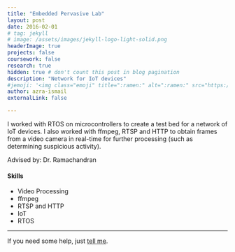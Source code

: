 ```yaml
---
title: "Embedded Pervasive Lab"
layout: post
date: 2016-02-01
# tag: jekyll
# image: /assets/images/jekyll-logo-light-solid.png
headerImage: true
projects: false
coursework: false
research: true
hidden: true # don't count this post in blog pagination
description: "Network for IoT devices"
#jemoji: '<img class="emoji" title=":ramen:" alt=":ramen:" src="https://assets.github.com/images/icons/emoji/unicode/1f35c.png" height="20" width="20" align="absmiddle">'
author: azra-ismail
externalLink: false

---
```


I worked with RTOS on microcontrollers to create a test bed for a network of IoT devices. I also worked with ffmpeg, RTSP and HTTP to obtain frames from a video camera in real-time for further processing (such as determining suspicious activity).

Advised by: Dr. Ramachandran

#### Skills

- Video Processing
- ffmpeg
- RTSP and HTTP
- IoT
- RTOS

---

If you need some help, just [tell me](http://github.com/aismail1997/sophiasun0515.github.io/issues).
